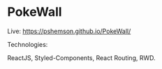 # PokeWall

Live:  https://pshemson.github.io/PokeWall/

Technologies:

ReactJS, Styled-Components, React Routing, RWD.

